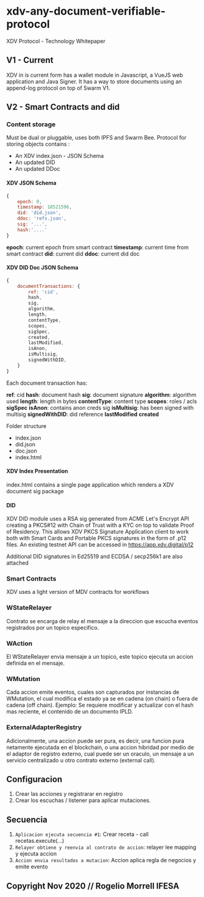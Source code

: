 # xdv-any-document-verifiable-protocol
XDV Protocol -  Technology Whitepaper


## V1 - Current

XDV in is current form has a wallet module in Javascript, a VueJS web application and Java Signer. It has a way to store documents
using an append-log protocol on top of Swarm V1.

## V2 - Smart Contracts and did

### Content storage

Must be dual or pluggable, uses both IPFS and Swarm Bee. Protocol for storing objects contains  :

- An XDV index.json - JSON Schema
- An updated DID
- An updated DDoc

#### XDV JSON Schema

```js
{
    epoch: 0,
    timestamp: 18521596,
    did: 'did.json',
    ddoc: 'refs.json',
    sig: '...',
    hash:'....'
}
```

**epoch**: current  epoch from smart contract
**timestamp**: current time from smart contract
**did**: current did
**ddoc**: current did doc



#### XDV DID Doc JSON Schema

```js
{
    documentTransactions: {
        ref: 'cid',
        hash,
        sig,
        algorithm,
        length,
        contentType,
        scopes,
        sigSpec,
        created,
        lastModified,
        isAnon,
        isMultisig,
        signedWithDID,
    }
}
```
Each document transaction has:

**ref**: cid
**hash**: document hash
**sig**: document signature
**algorithm**: algorithm used
**length**: length in bytes
**contentType**: content type
**scopes**: roles / acls
**sigSpec**
**isAnon**: contains anon creds sig
**isMultisig**: has been signed with multisig
**signedWithDID**: did reference
**lastModified**
**created**


Folder structure

- index.json
- did.json
- doc.json
- index.html

#### XDV Index Presentation

index.html contains a single page application which renders a XDV document sig package 

#### DID

XDV DID module uses a RSA sig generated from ACME Let's Encrypt API creating a PKCS#12 with Chain of Trust with a KYC on top to validate Proof of Residency. This allows XDV PKCS Signature Application client to work both with Smart Cards and Portable PKCS signatures in the form of .p12 files. An existing testnet API can be accessed in https://app.xdv.digital/p12

Additional DID signatures in Ed25519 and ECDSA / secp256k1 are also attached

### Smart Contracts

XDV uses a light version of MDV contracts for workflows

### WStateRelayer

Contrato se encarga de relay el mensaje a la direccion que escucha eventos registrados por un topico especifico.

### WAction

El WStateRelayer envia mensaje a un topico, este topico ejecuta un accion definida en el mensaje.

### WMutation

Cada accion emite eventos, cuales son capturados por instancias de WMutation, el cual modifica el estado ya se en cadena (on chain) o fuera de cadena (off chain). Ejemplo: Se requiere modificar y actualizar con el hash mas reciente, el contenido de un documento IPLD.

### ExternalAdapterRegistry

Adicionalmente, una accion puede ser pura, es decir, una funcion pura netamente ejecutada en el blockchain, o una accion hibridad por medio de el adaptor de registro externo, cual puede ser un oraculo, un mensaje a un servicio centralizado u otro contrato externo (external call).


## Configuracion

1. Crear las acciones y registrarar en registro
2. Crear los escuchas / listener para aplicar mutaciones.

## Secuencia


1. `Aplicacion ejecuta secuencia #1`: Crear receta - call recetas.execute(...)
2. `Relayer obtiene y reenvia al contrato de accion`: relayer lee mapping y ejecuta accion
3. `Accion envia resultados a mutacion`: Accion aplica regla de negocios y emite evento


## Copyright  Nov  2020 // Rogelio Morrell IFESA
